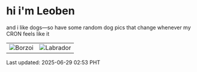 # hi i'm Leoben

and i like dogs—so have some random dog pics that change whenever my CRON feels like it

|  |  |
|--------|----------|
| ![Borzoi](https://random-dog-vercel.vercel.app/api/random-borzoi?v=1751136795) | ![Labrador](https://random-dog-vercel.vercel.app/api/random-labrador?v=1751136795) |

Last updated: 2025-06-29 02:53 PHT
